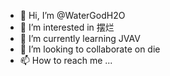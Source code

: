 - 👋 Hi, I’m @WaterGodH2O
- 👀 I’m interested in 摆烂
- 🌱 I’m currently learning JVAV
- 💞️ I’m looking to collaborate on die
- 📫 How to reach me ...

<!---
WaterGodH2O/WaterGodH2O is a ✨ special ✨ repository because its `README.md` (this file) appears on your GitHub profile.
You can click the Preview link to take a look at your changes.
--->
